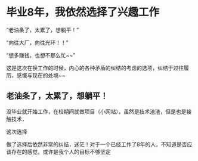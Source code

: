 # 毕业8年，我依然选择了兴趣工作

“老油条了，太累了，想躺平！”

“向往大厂，向往光环！！”

“想多赚钱，也想不那么忙~~”

这是这次在换工作的时候，内心的各种矛盾的纠结的考虑的选项，纠结于过往履历，感慨与现在的处境~~

## 老油条了，太累了，想躺平！

没毕业就开始工作，在校期间就做项目（小网站），虽然是技术渣渣，但是也是接触技术，

这次选择

做了选择后依然非常的纠结，迷茫！对于一个已经工作了8年的人，不知道是否应该存在的感觉。或许是我个人的目标不够坚定


